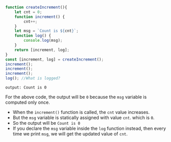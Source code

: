 ```js
function createIncrement(){
    let cnt = 0;
    function increment() {
        cnt++;
    }
    let msg = `Count is ${cnt}`;
    function log() {
        console.log(msg);
    }
    return [increment, log];
}  
const [increment, log] = createIncrement();
increment();
increment();
increment();
log(); //What is logged?
```

```
output: Count is 0
```

For the above code, the output will be `0` because the `msg` variable is computed only once. 

- When the `increment()` function is called, the `cnt` value increases. 
- But the `msg` variable is statically assigned with value `cnt`. which is `0`.
- So the output will be `Count is 0`
- If you declare the `msg` variable inside the `log` function instead, then every time we print `msg`, we will get the updated value of `cnt`.